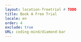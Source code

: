 ```yaml
---
layout: location-freetrial # TODO
title: Book A Free Trial
locale: en
order: 4
exclude: true
URL: coding-mind/diamond-bar
---
```


